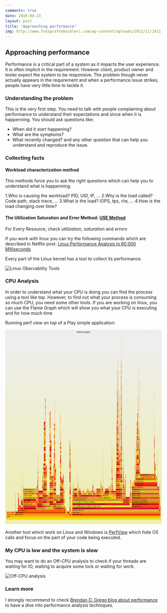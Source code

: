 ```yaml
---
comments: true
date: 2016-04-23 
layout: post
title: "Approaching performance"
img: http://www.fotografteknikleri.com/wp-content/uploads/2012/11/2411.2012-Suha-Derbent-2-420x215.jpg
---
```


## Approaching performance


Performance is a critical part of a system as it impacts the user experience. It is often implicit in the requirement. However client, product owner and tester expect the system to be responsive. The problem though never actually appears in the requirement and when a performance issue strikes, people have very little time to tackle it.

### Understanding the problem

This is the very first step. You need to talk with people complaining about performance to understand their expectations and since when it is happenning. You should ask questions like:
* When did it start happening?
* What are the symptoms?
* What recently changed?
and any other question that can help you understand and reproduce the issue.

### Collecting facts

#### Workload characterization method

This methods force you to ask the right questions which can help you to understand what is happenning.

1.Who is causing the workload? PID, UID, IP, ...
2.Why is the load called? Code path, stack trace, ...
3.What is the load? IOPS, tps, r/w, ...
4.How is the load changing over time?

#### The Utilization Saturation and Error Method: [USE Method](http://www.brendangregg.com/usemethod.html)

For Every Resource, check _utilization_, _saturation_ and _errors_

If you work with linux you can try the following commands which are described in Netflix post: [Linux Performance Analysis in 60,000 Milliseconds ](http://techblog.netflix.com/2015/11/linux-performance-analysis-in-60s.html)

<script src="https://gist.github.com/toff63/32f9d322c03425146daa.js"></script>

Every part of the Linux kernel has a tool to collect its performance.

![Linux Obervability Tools](http://www.brendangregg.com/Perf/linux_observability_tools.png)

### CPU Analysis

In order to understand what your CPU is doing you can find the process using a tool like top. However, to find out what your process is consuming so much CPU, you need some other tools. If you are working on linux, you can use the Flame Graph which will show you what your CPU is executing and for how much time

<script src="https://gist.github.com/toff63/9487f030802d85b6e535.js"></script>

Running perf view on top of a Play simple application:

![flame grap](/static/images/perf3.svg)

Another tool which work on Linux and Windows is [PerfView](https://channel9.msdn.com/Series/PerfView-Tutorial) which hide OS calls and focus on the part of your code being executed.

### My CPU is low and the system is slow

You may want to do an Off-CPU analysis to check if your threads are waiting for IO, waiting to acquire some lock or waiting for work.

![Off-CPU analysis](http://image.slidesharecdn.com/velocity2015linuxperftools-150527215912-lva1-app6891/95/velocity-2015-linux-perf-tools-19-638.jpg?cb=1439009710)

### Learn more

I strongly recommend to check [Brendan D. Gregg blog about performance](http://www.brendangregg.com/index.html) to have a dive into performance analysis techniques.

